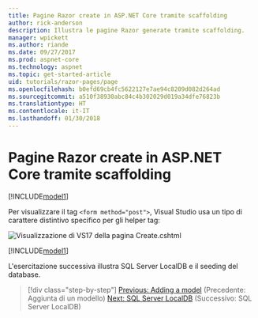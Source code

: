 ```yaml
---
title: Pagine Razor create in ASP.NET Core tramite scaffolding
author: rick-anderson
description: Illustra le pagine Razor generate tramite scaffolding.
manager: wpickett
ms.author: riande
ms.date: 09/27/2017
ms.prod: aspnet-core
ms.technology: aspnet
ms.topic: get-started-article
uid: tutorials/razor-pages/page
ms.openlocfilehash: b0efd69cb4fc5622127e7ae94c8209d082d264ad
ms.sourcegitcommit: a510f38930abc84c4b302029d019a34dfe76823b
ms.translationtype: HT
ms.contentlocale: it-IT
ms.lasthandoff: 01/30/2018
---
```

# <a name="scaffolded-razor-pages-in-aspnet-core"></a>Pagine Razor create in ASP.NET Core tramite scaffolding

[!INCLUDE[model1](../../includes/RP/page1.md)]

Per visualizzare il tag `<form method="post">`, Visual Studio usa un tipo di carattere distintivo specifico per gli helper tag: 

![Visualizzazione di VS17 della pagina Create.cshtml](page/_static/th.png)

[!INCLUDE[model1](../../includes/RP/page2.md)]

L'esercitazione successiva illustra SQL Server LocalDB e il seeding del database.

>[!div class="step-by-step"]
[Previous: Adding a model](xref:tutorials/razor-pages/model) (Precedente: Aggiunta di un modello)
[Next: SQL Server LocalDB](xref:tutorials/razor-pages/sql) (Successivo: SQL Server LocalDB)
